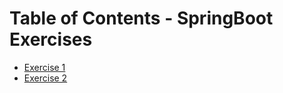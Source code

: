 # Table of Contents - SpringBoot Exercises
* [Exercise 1](https://github.com/alejoalvarez/Spring-Exercises/tree/master/exercise1-springboot)
* [Exercise 2](https://github.com/alejoalvarez/Spring-Exercises/tree/master/exercise2-springboot)
